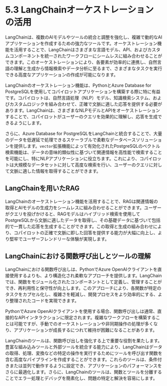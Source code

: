# 5.3 LangChainオーケストレーションの活用

LangChainは、複数のAIモデルやツールの統合と調整を強化し、複雑で動的なAIアプリケーションを作成するための強力なツールです。オーケストレーション機能を活用することで、LangChainはさまざまな言語モデル、API、およびカスタムコンポーネントを統一されたワークフローにシームレスに組み合わせることができます。このオーケストレーションにより、各要素が効率的に連携し、自然言語の理解と生成から情報検索やデータ分析に至るまで、さまざまなタスクを実行できる高度なアプリケーションの作成が可能になります。

LangChainのオーケストレーション機能は、PythonとAzure Database for PostgreSQLを使用してコパイロットアプリケーションを構築する際に特に有益です。コパイロットは、自然言語処理（NLP）モデル、知識検索システム、およびカスタムロジックを組み合わせて、正確で文脈に適した応答を提供する必要があります。LangChainは、さまざまなNLPモデルとAPIをオーケストレーションすることで、コパイロットがユーザーのクエリを効果的に理解し、応答を生成できるようにします。

さらに、Azure Database for PostgreSQLをLangChainと統合することで、大量のデータを低遅延で処理できるスケーラブルで柔軟なデータベースソリューションを提供します。`vector`拡張機能によって有効化されたPostgreSQLのベクトル検索機能は、データの意味的類似性に基づいて関連情報を高性能で検索することを可能にし、特にNLPアプリケーションに役立ちます。これにより、コパイロットは大規模なデータセットに対して高度な検索を行い、ユーザーのクエリに対して文脈に適した情報を取得することができます。

## LangChainを用いたRAG

LangChainのオーケストレーション機能を活用することで、RAGは関連情報の取得とAIモデルの生成力をシームレスに組み合わせることができます。ユーザーがクエリを投げかけると、RAGモデルはハイブリッド検索を使用してPostgreSQLから文脈に適したデータを取得し、その基礎データに基づいて包括的で一貫した応答を生成することができます。この取得と生成の組み合わせにより、コパイロットの正確で文脈に即した回答を提供する能力が大幅に向上し、より堅牢でユーザーフレンドリーな体験が実現します。

## LangChainにおける関数呼び出しとツールの理解

LangChainにおける関数呼び出しは、PythonでAzure OpenAIクライアントを直接使用するよりも、より構造化され柔軟なアプローチを提供します。LangChainでは、関数をモジュール化されたコンポーネントとして定義し、管理することができ、再利用性と保守性が向上します。このアプローチにより、各関数が特定のタスクをカプセル化し、複雑さを軽減し、開発プロセスをより効率的にする、より整理されたコードを実現できます。

PythonでAzure OpenAIクライアントを使用する場合、関数呼び出しは通常、直接的なAPIインタラクションに限定されます。複雑なワークフローを構築することは可能ですが、手動でのオーケストレーションや非同期操作の処理が多くなり、アプリケーションが成長するにつれて維持が困難になることがあります。

LangChainのツールは、関数呼び出しを強化する上で重要な役割を果たします。豊富な組み込みツールと外部ツールを統合する能力により、LangChainはデータの取得、処理、変換などの特定の操作を実行するためにツールを呼び出す関数を含む高度なパイプラインを作成することができます。これらのツールは、条件付きまたは並列で動作するように設定でき、アプリケーションのパフォーマンスをさらに最適化します。さらに、LangChainのツールは、関数とツールを分離することでエラー処理とデバッグを簡素化し、問題の特定と解決を容易にします。
